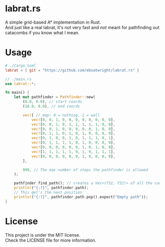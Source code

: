 # labrat.rs
 A simple grid-based A* implementation in Rust.<br>
 And just like a real labrat, it's not very fast and _not_ meant for pathfinding out catacombs if you know what I mean.

# Usage
```TOML
# ./Cargo.toml
labrat = { git = "https://github.com/eboatwright/labrat.rs" }
```
```Rust
// ./main.rs
use labrat::*;

fn main() {
	let mut pathfinder = Pathfinder::new(
		(0.0, 0.0), // start coords
		(10.0, 8.0), // end coords

		vec![ // map: 0 = nothing, 1 = wall
			vec![0, 0, 1, 0, 0, 0, 0, 0, 0, 0, 0],
			vec![0, 0, 1, 0, 1, 1, 1, 1, 1, 0, 0],
			vec![0, 0, 1, 0, 0, 0, 0, 0, 1, 0, 0],
			vec![0, 1, 1, 0, 1, 0, 1, 0, 0, 0, 0],
			vec![0, 1, 0, 0, 1, 0, 1, 1, 1, 0, 1],
			vec![0, 1, 1, 1, 1, 0, 1, 0, 0, 0, 0],
			vec![0, 0, 0, 0, 0, 0, 1, 0, 1, 0, 0],
			vec![1, 1, 1, 1, 1, 0, 1, 0, 1, 1, 1],
			vec![0, 0, 0, 0, 0, 0, 1, 0, 0, 0, 0],
		],

		999, // The max number of steps the pathfinder is allowed
	);

	pathfinder.find_path(); // creates a Vec<(f32, f32)> of all the coordinates from start to end
	println!("{:?}", pathfinder.path);
	// This get's the next position
	println!("{:?}", pathfinder.path.pop().expect("Empty path"));
}
```

# License
 This project is under the MIT license.<br>
 Check the LICENSE file for more information.
